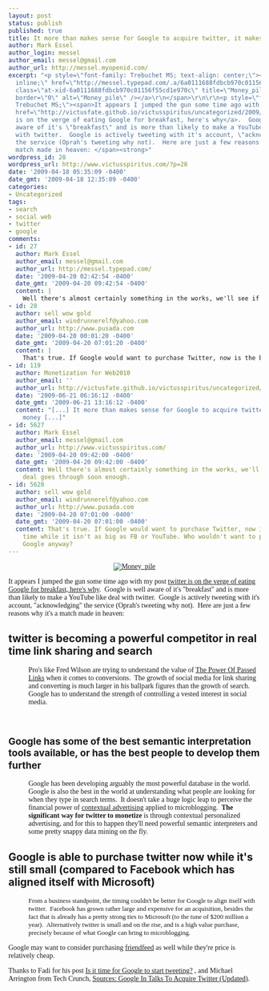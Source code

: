 ```yaml
---
layout: post
status: publish
published: true
title: It more than makes sense for Google to acquire twitter, it makes money
author: Mark Essel
author_login: messel
author_email: messel@gmail.com
author_url: http://messel.myopenid.com/
excerpt: "<p style=\"font-family: Trebuchet MS; text-align: center;\"><span><a style=\"display:
  inline;\" href=\"http://messel.typepad.com/.a/6a0111688fdbcb970c01156f55cd1e970c-pi\"><img
  class=\"at-xid-6a0111688fdbcb970c01156f55cd1e970c\" title=\"Money_pile\" src=\"http://messel.typepad.com/.a/6a0111688fdbcb970c01156f55cd1e970c-800wi\"
  border=\"0\" alt=\"Money_pile\" /></a>\r\n</span>\r\n\r\n<p style=\"font-family:
  Trebuchet MS;\"><span>It appears I jumped the gun some time ago with my post <a
  href=\"http://victusfate.github.io/victusspiritus/uncategorized/2009/03/22/twitter-is-on-the-verge-of-eating-google-for-breakfast-heres-why/\">twitter
  is on the verge of eating Google for breakfast, here's why</a>.  Google is well
  aware of it's \"breakfast\" and is more than likely to make a YouTube like deal
  with twitter.  Google is actively tweeting with it's account, \"acknowledging\"
  the service (Oprah's tweeting why not).  Here are just a few reasons why it's a
  match made in heaven: </span><strong>"
wordpress_id: 28
wordpress_url: http://www.victusspiritus.com/?p=28
date: '2009-04-18 05:35:09 -0400'
date_gmt: '2009-04-18 12:35:09 -0400'
categories:
- Uncategorized
tags:
- search
- social web
- twitter
- google
comments:
- id: 27
  author: Mark Essel
  author_email: messel@gmail.com
  author_url: http://messel.typepad.com/
  date: '2009-04-20 02:42:54 -0400'
  date_gmt: '2009-04-20 09:42:54 -0400'
  content: |
    Well there's almost certainly something in the works, we'll see if their deal goes through soon enough.
- id: 28
  author: sell wow gold
  author_email: windrunnerelf@yahoo.com
  author_url: http://www.pusada.com
  date: '2009-04-20 00:01:20 -0400'
  date_gmt: '2009-04-20 07:01:20 -0400'
  content: |
    That's true. If Google would want to purchase Twitter, now is the best time while it isn't as big as FB or YouTube. Who wouldn't want to partner up with Google anyway?
- id: 119
  author: Monetization for Web2010
  author_email: ''
  author_url: http://victusfate.github.io/victusspiritus/uncategorized/2009/06/21/monetization-for-web2010/
  date: '2009-06-21 06:16:12 -0400'
  date_gmt: '2009-06-21 13:16:12 -0400'
  content: "[...] It more than makes sense for Google to acquire twitter, it makes
    money [...]"
- id: 5627
  author: Mark Essel
  author_email: messel@gmail.com
  author_url: http://www.victusspiritus.com/
  date: '2009-04-20 09:42:00 -0400'
  date_gmt: '2009-04-20 09:42:00 -0400'
  content: Well there's almost certainly something in the works, we'll see if their
    deal goes through soon enough.
- id: 5628
  author: sell wow gold
  author_email: windrunnerelf@yahoo.com
  author_url: http://www.pusada.com
  date: '2009-04-20 07:01:00 -0400'
  date_gmt: '2009-04-20 07:01:00 -0400'
  content: That's true. If Google would want to purchase Twitter, now is the best
    time while it isn't as big as FB or YouTube. Who wouldn't want to partner up with
    Google anyway?
---
```

<p style="font-family: Trebuchet MS; text-align: center;"><span><a style="display: inline;" href="http://messel.typepad.com/.a/6a0111688fdbcb970c01156f55cd1e970c-pi"><img class="at-xid-6a0111688fdbcb970c01156f55cd1e970c" title="Money_pile" src="http://messel.typepad.com/.a/6a0111688fdbcb970c01156f55cd1e970c-800wi" border="0" alt="Money_pile" /></a><br />
</span></p>
<p style="font-family: Trebuchet MS;"><span>It appears I jumped the gun some time ago with my post <a href="http://victusfate.github.io/victusspiritus/uncategorized/2009/03/22/twitter-is-on-the-verge-of-eating-google-for-breakfast-heres-why/">twitter is on the verge of eating Google for breakfast, here's why</a>.  Google is well aware of it's "breakfast" and is more than likely to make a YouTube like deal with twitter.  Google is actively tweeting with it's account, "acknowledging" the service (Oprah's tweeting why not).  Here are just a few reasons why it's a match made in heaven: </span><strong><a id="more"></a><a id="more-28"></a><br />
</strong></p>
<h2><strong>twitter is becoming a powerful competitor in real time link sharing and search</strong></h2>
<p><strong></strong></p>
<div class="blockquote" style="margin-left: 40px; font-family: Trebuchet MS;">Pro's like Fred Wilson are trying to understand the value of <a href="http://www.avc.com/a_vc/2009/04/the-power-of-passed-links.html">The Power Of Passed Links</a> when it comes to conversions.  The growth of social media for link sharing and converting is much larger in his ballpark figures than the growth of search.  Google has to understand the strength of controlling a vested interest in social media.</div>
<p style="font-family: Trebuchet MS;"><span style="font-size: 13px;"><strong><br />
</strong></span></p>
<h2><span style="font-size: 19px;"><strong>Google has some of the best semantic interpretation tools available, or has the best people to develop them further</strong></span><strong><strong><strong><strong><strong><span><br />
</span></strong></strong></strong></strong></strong></h2>
<p><strong></strong></p>
<div class="blockquote" style="margin-left: 40px; font-family: Trebuchet MS;">Google has been developing arguably the most powerful database in the world.  Google is also the best in the world at understanding what people are looking for when they type in search terms.  It doesn't take a huge logic leap to perceive the financial power of <a href="http://victusfate.github.io/victusspiritus/uncategorized/2009/04/09/intelligent-advertising-for-microbloggers-who-will-be-first-to-swim-in-the-riches/">contextual advertising</a> applied to microblogging.  <strong>The significant way for twitter to monetize</strong> is through contextual personalized advertising, and for this to happen they'll need powerful semantic interpreters and some pretty snappy data mining on the fly.</div>
<p style="font-family: Trebuchet MS;">
<h2><span>Google is able to purchase twitter now while it's still small (compared to Facebook which has aligned itself with Microsoft)</span></h2>
<div class="blockquote" style="margin-left: 40px; font-family: Trebuchet MS;"><span style="font-size: 13px;">From a business standpoint, the timing couldn't be better for Google to align itself with twitter.  Facebook has grown rather large and expensive for an acquisition, besides the fact that is already has a pretty strong ties to Microsoft (to the tune of $200 million a year).  Alternatively twitter is small and on the rise, and is a high value purchase, precisely because of what Google can bring to microblogging.</span></div>
<p style="font-family: Trebuchet MS;">
<p style="font-family: Trebuchet MS;">Google may want to consider purchasing <a href="https://www.friendfeed.com/">friendfeed</a> as well while they're price is relatively cheap.</p>
<p><span style="font-family: Trebuchet MS;">Thanks to Fadi for his post </span><a style="font-family: Trebuchet MS;" href="http://thoughtpickers.blogspot.com/2009/03/is-it-time-for-google-to-start-tweeting.html">Is it time for Google to start tweeting?</a><span style="font-family: Trebuchet MS;"> , and Michael Arrington from Tech Crunch, </span><a style="font-family: Trebuchet MS;" href="http://www.techcrunch.com/2009/04/02/sources-google-in-late-stage-talks-to-buy-twitter/">Sources: Google In Talks To Acquire Twitter (Updated)</a><span style="font-family: Trebuchet MS;">.</span><br />
<strong><br />
</strong></p>
<p><strong></strong></p>
